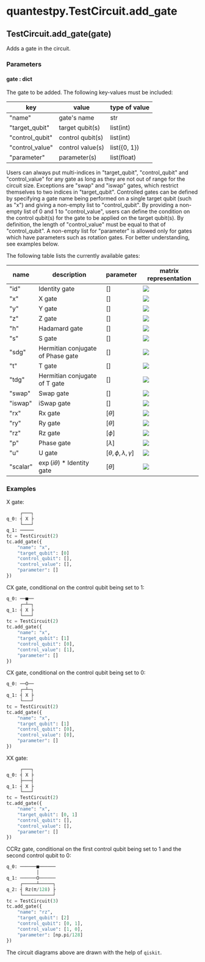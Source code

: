 # quantestpy.TestCircuit.add_gate

## TestCircuit.add_gate(gate)
Adds a gate in the circuit.

### Parameters

#### gate : dict
The gate to be added. The following key-values must be included:

key | value | type of value
--- | --- | ---
"name" | gate's name | str
"target_qubit" | target qubit(s) | list(int)
"control_qubit" | control qubit(s) | list(int)
"control_value" | control value(s) | list({0, 1})
"parameter" | parameter(s) | list(float)

Users can always put multi-indices in "target_qubit", "control_qubit" and "control_value" for any gate as long as they are not out of range for the circuit size. Exceptions are "swap" and "iswap" gates, which restrict themselves to two indices in "target_qubit". Controlled gates can be defined by specifying a gate name being performed on a single target qubit (such as "x") and giving a non-empty list to "control_qubit". By providing a non-empty list of 0 and 1 to "control_value", users can define the condition on the control qubit(s) for the gate to be applied on the target qubit(s). By definition, the length of "control_value" must be equal to that of "control_qubit". A non-empty list for "parameter" is allowed only for gates which have parameters such as rotation gates. For better understanding, see examples below.

The following table lists the currently available gates:

name | description | parameter | matrix representation
--- | --- | --- | ---
"id" | Identity gate | [] | <img src="https://latex.codecogs.com/svg.image?\begin{bmatrix}&space;1&space;&&space;0&space;\\&space;0&space;&&space;1&space;\end{bmatrix}" />
"x" | X gate | [] | <img src="https://latex.codecogs.com/svg.image?\begin{bmatrix}&space;0&&space;1&space;\\&space;1&space;&&space;0&space;\end{bmatrix}" />
"y" | Y gate | [] | <img src="https://latex.codecogs.com/svg.image?\begin{bmatrix}&space;0&space;&&space;-i&space;\\&space;i&space;&&space;0&space;\end{bmatrix}" />
"z" | Z gate | [] | <img src="https://latex.codecogs.com/svg.image?\begin{bmatrix}&space;1&space;&&space;0&space;\\&space;0&space;&&space;-1&space;\end{bmatrix}" />
"h" | Hadamard gate | [] | <img src="https://latex.codecogs.com/svg.image?\frac{1}{\sqrt{2}}\begin{bmatrix}&space;1&space;&&space;1&space;\\&space;1&space;&&space;-1&space;\end{bmatrix}" />
"s" | S gate | [] | <img src="https://latex.codecogs.com/svg.image?\begin{bmatrix}&space;1&space;&&space;0&space;\\&space;0&space;&&space;i&space;\end{bmatrix}" />
"sdg" | Hermitian conjugate of Phase gate | [] | <img src="https://latex.codecogs.com/svg.image?\begin{bmatrix}&space;1&space;&&space;0&space;\\&space;0&space;&&space;-i&space;\end{bmatrix}" />
"t" | T gate | [] | <img src="https://latex.codecogs.com/svg.image?\begin{bmatrix}&space;1&space;&&space;0&space;\\&space;0&space;&&space;e^{i\pi/4}&space;\end{bmatrix}" />
"tdg" | Hermitian conjugate of T gate | [] | <img src="https://latex.codecogs.com/svg.image?\begin{bmatrix}&space;1&space;&&space;0&space;\\&space;0&space;&&space;e^{-i\pi/4}&space;\end{bmatrix}" />
"swap" | Swap gate | [] | <img src="https://latex.codecogs.com/svg.image?\begin{bmatrix}&space;1&space;&&space;0&space;&&space;0&space;&&space;0&space;\\&space;0&space;&&space;0&space;&&space;1&space;&&space;0&space;\\&space;0&space;&&space;1&space;&&space;0&space;&&space;0&space;\\&space;0&space;&&space;0&space;&&space;0&space;&&space;1&space;\end{bmatrix}" />
"iswap" | iSwap gate | [] | <img src="https://latex.codecogs.com/svg.image?\begin{bmatrix}&space;1&space;&&space;0&space;&&space;0&space;&&space;0&space;\\&space;0&space;&&space;0&space;&&space;i&space;&&space;0&space;\\&space;0&space;&&space;i&space;&&space;0&space;&&space;0&space;\\&space;0&space;&&space;0&space;&&space;0&space;&&space;1&space;\end{bmatrix}" />
"rx" | Rx gate | $[\theta]$ | <img src="https://latex.codecogs.com/svg.image?\begin{bmatrix}&space;\cos{\frac{\theta}{2}}&space;&&space;-i\sin{\frac{\theta}{2}}&space;\\&space;-i\sin{\frac{\theta}{2}}&space;&&space;\cos{\frac{\theta}{2}}&space;\end{bmatrix}" />
"ry" | Ry gate | $[\theta]$ | <img src="https://latex.codecogs.com/svg.image?\begin{bmatrix}&space;\cos{\frac{\theta}{2}}&space;&&space;-\sin{\frac{\theta}{2}}&space;\\&space;\sin{\frac{\theta}{2}}&space;&&space;\cos{\frac{\theta}{2}}&space;\end{bmatrix}" />
"rz" | Rz gate | $[\phi]$ | <img src="https://latex.codecogs.com/svg.image?\begin{bmatrix}&space;e^{-i\phi/2}&space;&&space;0&space;\\&space;0&space;&&space;e^{i\phi/2}&space;\end{bmatrix}" />
"p" | Phase gate | $[\lambda]$ | <img src="https://latex.codecogs.com/svg.image?\begin{bmatrix}&space;1&space;&&space;0&space;\\&space;0&space;&&space;e^{i\lambda}&space;\end{bmatrix}" />
"u" | U gate | $[\theta, \phi, \lambda, \gamma]$ | <img src="https://latex.codecogs.com/svg.image?e^{i\gamma}\begin{bmatrix}&space;\cos{\frac{\theta}{2}}&space;&&space;-e^{i\lambda}\sin{\frac{\theta}{2}}&space;\\&space;e^{i\phi}\sin{\frac{\theta}{2}}&space;&&space;e^{i(\phi&plus;\lambda)}\cos{\frac{\theta}{2}}&space;\end{bmatrix}" />
"scalar" | $\exp{(i\theta)}$ * Identity gate | $[\theta]$ | <img src="https://latex.codecogs.com/svg.image?e^{i\theta}\begin{bmatrix}&space;1&space;&&space;0&space;\\&space;0&space;&&space;1&space;\end{bmatrix}" />

### Examples
X gate:
```py
     ┌───┐
q_0: ┤ X ├
     └───┘
q_1: ─────
tc = TestCircuit(2)
tc.add_gate({
    "name": "x",
    "target_qubit": [0]
    "control_qubit": [],
    "control_value": [],
    "parameter": []
})
```
CX gate, conditional on the control qubit being set to 1:
```py
q_0: ──■──
     ┌─┴─┐
q_1: ┤ X ├
     └───┘
tc = TestCircuit(2)
tc.add_gate({
    "name": "x",
    "target_qubit": [1]
    "control_qubit": [0],
    "control_value": [1],
    "parameter": []
})
```
CX gate, conditional on the control qubit being set to 0:
```py
q_0: ──O──
     ┌─┴─┐
q_1: ┤ X ├
     └───┘
tc = TestCircuit(2)
tc.add_gate({
    "name": "x",
    "target_qubit": [1]
    "control_qubit": [0],
    "control_value": [0],
    "parameter": []
})
```
XX gate:
```py
     ┌───┐
q_0: ┤ X ├
     ├───┤
q_1: ┤ X ├
     └───┘
tc = TestCircuit(2)
tc.add_gate({
    "name": "x",
    "target_qubit": [0, 1]
    "control_qubit": [],
    "control_value": [],
    "parameter": []
})
```
CCRz gate, conditional on the first control qubit being set to 1 and the second control qubit to 0:
```py
q_0: ──────■──────
           │
q_1: ──────O──────
     ┌─────┴─────┐
q_2: ┤ Rz(π/128) ├
     └───────────┘
tc = TestCircuit(3)
tc.add_gate({
    "name": "rz",
    "target_qubit": [2]
    "control_qubit": [0, 1],
    "control_value": [1, 0],
    "parameter": [np.pi/128]
})
```
The circuit diagrams above are drawn with the help of `qiskit`.

